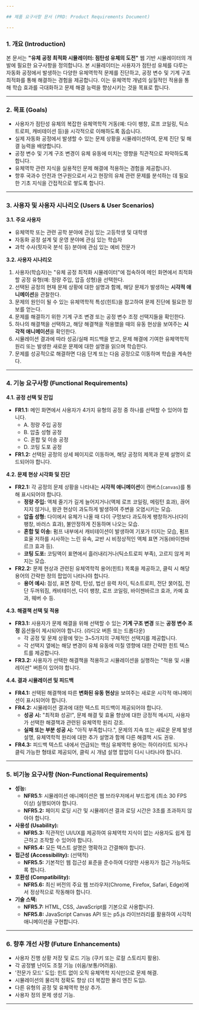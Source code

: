 ```yaml
---

## 제품 요구사항 문서 (PRD: Product Requirements Document)

---
```


### 1. 개요 (Introduction)

본 문서는 **"유체 공정 최적화 시뮬레이터: 점탄성 유체의 도전"** 웹 기반 시뮬레이터의 개발에 필요한 요구사항을 정의합니다. 본 시뮬레이터는 사용자가 점탄성 유체를 다루는 자동화 공정에서 발생하는 다양한 유체역학적 문제를 진단하고, 공정 변수 및 기계 구조 최적화를 통해 해결하는 경험을 제공합니다. 이는 유체역학 개념의 실질적인 적용을 통해 학습 효과를 극대화하고 문제 해결 능력을 향상시키는 것을 목표로 합니다.

---

### 2. 목표 (Goals)

* 사용자가 점탄성 유체의 복잡한 유체역학적 거동(예: 다이 팽창, 로프 코일링, 틱소트로피, 캐비테이션 등)을 시각적으로 이해하도록 돕습니다.
* 실제 자동화 공정에서 발생할 수 있는 문제 상황을 시뮬레이션하여, 문제 진단 및 해결 능력을 배양합니다.
* 공정 변수 및 기계 구조 변경이 유체 유동에 미치는 영향을 직관적으로 파악하도록 합니다.
* 유체역학 관련 지식을 실용적인 문제 해결에 적용하는 경험을 제공합니다.
* 향후 국과수 안전과 연구원으로서 사고 현장의 유체 관련 문제를 분석하는 데 필요한 기초 지식을 간접적으로 쌓도록 합니다.

---

### 3. 사용자 및 사용자 시나리오 (Users & User Scenarios)

**3.1. 주요 사용자**
* 유체역학 또는 관련 공학 분야에 관심 있는 고등학생 및 대학생
* 자동화 공정 설계 및 운영 분야에 관심 있는 학습자
* 과학 수사(핏자국 분석 등) 분야에 관심 있는 예비 전문가

**3.2. 사용자 시나리오**
1.  사용자(학습자)는 "유체 공정 최적화 시뮬레이터"에 접속하여 메인 화면에서 최적화할 공정 유형(예: 정량 주입, 압출 성형)을 선택한다.
2.  선택된 공정의 현재 문제 상황에 대한 설명과 함께, 해당 문제가 발생하는 **시각적 애니메이션**을 관찰한다.
3.  문제의 원인이 될 수 있는 유체역학적 특성(힌트)을 참고하여 문제 진단에 필요한 정보를 얻는다.
4.  문제를 해결하기 위한 기계 구조 변경 또는 공정 변수 조정 선택지들을 확인한다.
5.  하나의 해결책을 선택하고, 해당 해결책을 적용했을 때의 유동 현상을 보여주는 **시각적 애니메이션**을 확인한다.
6.  시뮬레이션 결과에 따라 성공/실패 피드백을 받고, 문제 해결에 기여한 유체역학적 원리 또는 발생한 새로운 문제에 대한 설명을 읽으며 학습한다.
7.  문제를 성공적으로 해결하면 다음 단계 또는 다음 공정으로 이동하며 학습을 계속한다.

---

### 4. 기능 요구사항 (Functional Requirements)

**4.1. 공정 선택 및 진입**
* **FR1.1:** 메인 화면에서 사용자가 4가지 유형의 공정 중 하나를 선택할 수 있어야 합니다.
    * A. 정량 주입 공정
    * B. 압출 성형 공정
    * C. 혼합 및 이송 공정
    * D. 코팅 도포 공정
* **FR1.2:** 선택된 공정의 상세 페이지로 이동하며, 해당 공정의 제목과 문제 설명이 로드되어야 합니다.

**4.2. 문제 현상 시각화 및 진단**
* **FR2.1:** 각 공정의 문제 상황을 나타내는 **시각적 애니메이션**이 캔버스(`canvas`)를 통해 표시되어야 합니다.
    * **정량 주입:** 액체 줄기가 길게 늘어지거나(액체 로프 코일링, 메링턴 효과), 끊어지지 않거나, 왕관 현상이 과도하게 발생하여 주변을 오염시키는 모습.
    * **압출 성형:** 다이에서 유체가 나올 때 다이 구멍보다 과도하게 팽창하거나(다이 팽창, 바러스 효과), 불안정하게 진동하며 나오는 모습.
    * **혼합 및 이송:** 펌프 내부에서 캐비테이션이 발생하여 기포가 터지는 모습, 펌프 효율 저하를 시사하는 느린 유속, 교반 시 비정상적인 액체 표면 거동(바이젠바르크 효과 등).
    * **코팅 도포:** 코팅액이 표면에서 흘러내리거나(틱소트로피 부족), 고르지 않게 퍼지는 모습.
* **FR2.2:** 문제 현상과 관련된 유체역학적 용어(힌트) 목록을 제공하고, 클릭 시 해당 용어의 간략한 정의 팝업이 나타나야 합니다.
    * **용어 예시:** 점성, 표면 장력, 탄성, 법선 응력 차이, 틱소트로피, 전단 묽어짐, 전단 두꺼워짐, 캐비테이션, 다이 팽창, 로프 코일링, 바이젠바르크 효과, 카예 효과, 웨버 수 등.

**4.3. 해결책 선택 및 적용**
* **FR3.1:** 사용자가 문제 해결을 위해 선택할 수 있는 **기계 구조 변경** 또는 **공정 변수 조정** 옵션들이 제시되어야 합니다. (라디오 버튼 또는 드롭다운)
    * 각 공정 및 문제 상황에 맞는 3~5가지의 구체적인 선택지를 제공합니다.
    * 각 선택지 옆에는 해당 변경이 유체 유동에 미칠 영향에 대한 간략한 힌트 텍스트를 제공합니다.
* **FR3.2:** 사용자가 선택한 해결책을 적용하고 시뮬레이션을 실행하는 "적용 및 시뮬레이션" 버튼이 있어야 합니다.

**4.4. 결과 시뮬레이션 및 피드백**
* **FR4.1:** 선택된 해결책에 따른 **변화된 유동 현상**을 보여주는 새로운 시각적 애니메이션이 표시되어야 합니다.
* **FR4.2:** 시뮬레이션 결과에 대한 텍스트 피드백이 제공되어야 합니다.
    * **성공 시:** "최적화 성공!", 문제 해결 및 효율 향상에 대한 긍정적 메시지, 사용자가 선택한 해결책과 관련된 유체역학 원리 강조.
    * **실패 또는 부분 성공 시:** "아직 부족합니다.", 문제의 지속 또는 새로운 문제 발생 설명, 유체역학적 원리에 대한 추가 설명과 함께 다른 해결책 시도 권유.
* **FR4.3:** 피드백 텍스트 내에서 언급되는 핵심 유체역학 용어는 하이라이트 되거나 클릭 가능한 형태로 제공되어, 클릭 시 개념 설명 팝업이 다시 나타나야 합니다.

---

### 5. 비기능 요구사항 (Non-Functional Requirements)

* **성능:**
    * **NFR5.1:** 시뮬레이션 애니메이션은 웹 브라우저에서 부드럽게 (최소 30 FPS 이상) 실행되어야 합니다.
    * **NFR5.2:** 페이지 로딩 시간 및 시뮬레이션 결과 로딩 시간은 3초를 초과하지 않아야 합니다.
* **사용성 (Usability):**
    * **NFR5.3:** 직관적인 UI/UX를 제공하여 유체역학 지식이 없는 사용자도 쉽게 접근하고 조작할 수 있어야 합니다.
    * **NFR5.4:** 모든 텍스트 설명은 명확하고 간결해야 합니다.
* **접근성 (Accessibility):** (선택적)
    * **NFR5.5:** 기본적인 웹 접근성 표준을 준수하여 다양한 사용자가 접근 가능하도록 합니다.
* **호환성 (Compatibility):**
    * **NFR5.6:** 최신 버전의 주요 웹 브라우저(Chrome, Firefox, Safari, Edge)에서 정상적으로 작동해야 합니다.
* **기술 스택:**
    * **NFR5.7:** HTML, CSS, JavaScript를 기본으로 사용합니다.
    * **NFR5.8:** JavaScript Canvas API 또는 p5.js 라이브러리를 활용하여 시각적 애니메이션을 구현합니다.

---

### 6. 향후 개선 사항 (Future Enhancements)

* 사용자 진행 상황 저장 및 로드 기능 (쿠키 또는 로컬 스토리지 활용).
* 각 공정별 난이도 조절 기능 (쉬움/보통/어려움).
* '전문가 모드' 도입: 힌트 없이 오직 유체역학 지식만으로 문제 해결.
* 시뮬레이션의 물리적 정확도 향상 (더 복잡한 물리 엔진 도입).
* 다른 유형의 공정 및 유체역학 현상 추가.
* 사용자 정의 문제 생성 기능.

---